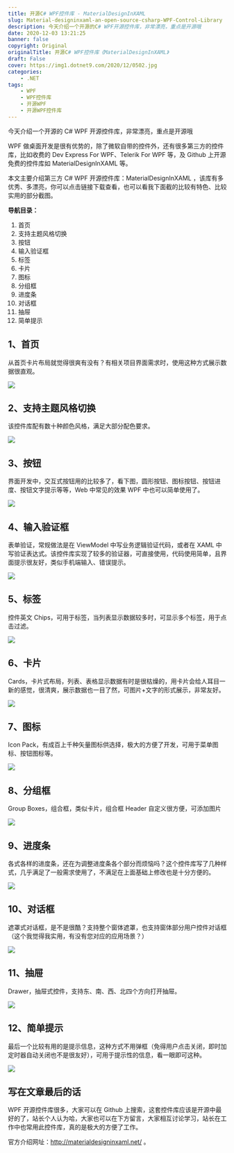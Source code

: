 ```yaml
---
title: 开源C# WPF控件库 - MaterialDesignInXAML
slug: Material-designinxaml-an-open-source-csharp-WPF-Control-Library
description: 今天介绍一个开源的C# WPF开源控件库，非常漂亮，重点是开源哦
date: 2020-12-03 13:21:25
banner: false
copyright: Original
originalTitle: 开源C# WPF控件库《MaterialDesignInXAML》
draft: False
cover: https://img1.dotnet9.com/2020/12/0502.jpg
categories: 
    - .NET
tags: 
    - WPF
    - WPF控件库
    - 开源WPF
    - 开源WPF控件库
---
```


今天介绍一个开源的 C# WPF 开源控件库，非常漂亮，重点是开源哦

WPF 做桌面开发是很有优势的，除了微软自带的控件外，还有很多第三方的控件库，比如收费的 Dev Express For WPF、Telerik For WPF 等，及 Github 上开源免费的控件库如 MaterialDesignInXAML 等。

本文主要介绍第三方 C# WPF 开源控件库：MaterialDesignInXAML ，该库有多优秀、多漂亮，你可以点击链接下载查看，也可以看我下面截的比较有特色、比较实用的部分截图。

**导航目录：**

1. 首页
2. 支持主题风格切换
3. 按钮
4. 输入验证框
5. 标签
6. 卡片
7. 图标
8. 分组框
9. 进度条
10. 对话框
11. 抽屉
12. 简单提示

## 1、首页

从首页卡片布局就觉得很爽有没有？有相关项目界面需求时，使用这种方式展示数据很直观。

![](https://img1.dotnet9.com/2020/12/0501.jpg)

## 2、支持主题风格切换

该控件库配有数十种颜色风格，满足大部分配色要求。

![](https://img1.dotnet9.com/2020/12/0502.jpg)

## 3、按钮

界面开发中，交互式按钮用的比较多了，看下图，圆形按钮、图标按钮、按钮进度、按钮文字提示等等，Web 中常见的效果 WPF 中也可以简单使用了。

![](https://img1.dotnet9.com/2020/12/0503.jpg)

## 4、输入验证框

表单验证，常规做法是在 ViewModel 中写业务逻辑验证代码，或者在 XAML 中写验证表达式。该控件库实现了较多的验证器，可直接使用，代码使用简单，且界面提示很友好，类似手机端输入、错误提示。

![](https://img1.dotnet9.com/2020/12/0504.jpg)

## 5、标签

控件英文 Chips，可用于标签，当列表显示数据较多时，可显示多个标签，用于点击过滤。

![](https://img1.dotnet9.com/2020/12/0505.png)

## 6、卡片

Cards，卡片式布局，列表、表格显示数据有时是很枯燥的，用卡片会给人耳目一新的感觉，很清爽，展示数据也一目了然，可图片+文字的形式展示，非常友好。

![](https://img1.dotnet9.com/2020/12/0506.jpg)

## 7、图标

Icon Pack，有成百上千种矢量图标供选择，极大的方便了开发，可用于菜单图标、按钮图标等。

![](https://img1.dotnet9.com/2020/12/0507.jpg)

## 8、分组框

Group Boxes，组合框，类似卡片，组合框 Header 自定义很方便，可添加图片

![](https://img1.dotnet9.com/2020/12/0508.jpg)

## 9、进度条

各式各样的进度条，还在为调整进度条各个部分而烦恼吗？这个控件库写了几种样式，几乎满足了一般需求使用了，不满足在上面基础上修改也是十分方便的。

![](https://img1.dotnet9.com/2020/12/0509.jpg)

## 10、对话框

遮罩式对话框，是不是很酷？支持整个窗体遮罩，也支持窗体部分用户控件对话框（这个我觉得我实用，有没有您对应的应用场景？）

![](https://img1.dotnet9.com/2020/12/0510.jpg)

## 11、抽屉

Drawer，抽屉式控件，支持东、南、西、北四个方向打开抽屉。

![](https://img1.dotnet9.com/2020/12/0511.png)

## 12、简单提示

最后一个比较有用的是提示信息，这种方式不用弹框（免得用户点击关闭，即时加定时器自动关闭也不是很友好），可用于提示性的信息，看一眼即可这种。

![](https://img1.dotnet9.com/2020/12/0512.jpg)

## 写在文章最后的话

WPF 开源控件库很多，大家可以在 Github 上搜索，这套控件库应该是开源中最好的了，站长个人认为哈，大家也可以在下方留言，大家相互讨论学习，站长在工作中也常用此控件库，真的是极大的方便了工作。

官方介绍网址：http://materialdesigninxaml.net/ 。
